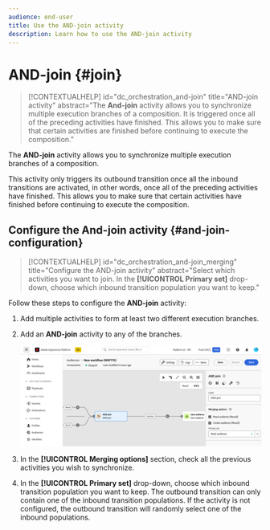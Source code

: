 ```yaml
---
audience: end-user
title: Use the AND-join activity
description: Learn how to use the AND-join activity
---
```

# AND-join {#join}

>[!CONTEXTUALHELP]
>id="dc_orchestration_and-join"
>title="AND-join activity"
>abstract="The **And-join** activity allows you to synchronize multiple execution branches of a composition. It is triggered once all of the preceding activities have finished. This allows you to make sure that certain activities are finished before continuing to execute the composition."

The **AND-join** activity allows you to synchronize multiple execution branches of a composition.

This activity only triggers its outbound transition once all the inbound transitions are activated, in other words, once all of the preceding activities have finished. This allows you to make sure that certain activities have finished before continuing to execute the composition.

## Configure the And-join activity {#and-join-configuration}

>[!CONTEXTUALHELP]
>id="dc_orchestration_and-join_merging"
>title="Configure the AND-join activity"
>abstract="Select which activities you want to join. In the **[!UICONTROL Primary set]** drop-down, choose which inbound transition population you want to keep."

Follow these steps to configure the **AND-join** activity:

1. Add multiple activities to form at least two different execution branches.
1. Add an **AND-join** activity to any of the branches.

    ![](../assets/and-join.png)

1. In the **[!UICONTROL Merging options]** section, check all the previous activities you wish to synchronize.
1. In the **[!UICONTROL Primary set]** drop-down, choose which inbound transition population you want to keep. The outbound transition can only contain one of the inbound transition populations. If the activity is not configured, the outbound transition will randomly select one of the inbound populations.
